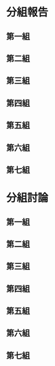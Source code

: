 # 分組報告
## 第一組

## 第二組

## 第三組

## 第四組

## 第五組

## 第六組

## 第七組

# 分組討論
## 第一組

## 第二組

## 第三組

## 第四組

## 第五組

## 第六組

## 第七組
